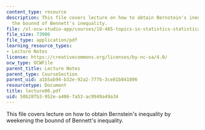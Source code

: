 ```yaml
---
content_type: resource
description: This file covers lecture on how to obtain Bernstein's inequality by weekening
  the bounnd of Bennett's inequality.
file: /ol-ocw-studio-app/courses/18-465-topics-in-statistics-statistical-learning-theory-spring-2007/50b28fb3952ea4067a53ac9949a49a34_lecture06.pdf
file_size: 73906
file_type: application/pdf
learning_resource_types:
- Lecture Notes
license: https://creativecommons.org/licenses/by-nc-sa/4.0/
ocw_type: OCWFile
parent_title: Lecture Notes
parent_type: CourseSection
parent_uid: a1b5ab94-b32e-92a2-777b-3ce81b841896
resourcetype: Document
title: lecture06.pdf
uid: 50b28fb3-952e-a406-7a53-ac9949a49a34
---
```

This file covers lecture on how to obtain Bernstein's inequality by weekening the bounnd of Bennett's inequality.